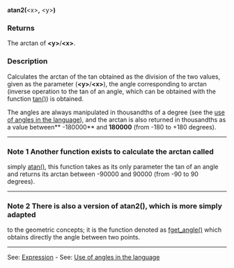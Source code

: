 **atan2(**&lt;x&gt;**,** &lt;y&gt;**)**

### Returns

The arctan of **&lt;y&gt;**/**&lt;x&gt;**.

### Description

Calculates the arctan of the tan obtained as the division of the
two values, given as the parameter (**&lt;y&gt;**/**&lt;x&gt;**), the angle corresponding
to arctan  (inverse operation to the tan of an angle, which can be obtained
with the function [tan()](tan().md)) is obtained.

The angles are always manipulated in thousandths of a degree (see the
[use of angles in the language](use_of_angles_in_the_languagedot.md)), and the arctan is also returned 
in thousandths as a value between** -180000** and **180000** (from -180 to +180
degrees).

---------------------------------------


### Note 1 Another function exists to calculate the arctan called
simply [atan()](atan2().md), this function takes as its only parameter the
tan of an angle and returns its arctan between -90000 and 90000 (from -90
to 90 degrees).

---------------------------------------


### Note 2 There is also a version of **atan2()**, which is more simply adapted
to the geometric concepts; it is the function denoted as [fget_angle()](fget_angle().md)
which obtains directly the angle between two points.

---------------------------------------
See: [Expression](definition_of_an_expression.md) - See: [Use of angles in the language](use_of_angles_in_the_languagedot.md)

